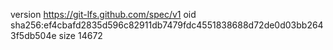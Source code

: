 version https://git-lfs.github.com/spec/v1
oid sha256:ef4cbafd2835d596c82911db7479fdc4551838688d72de0d03bb2643f5db504e
size 14672
